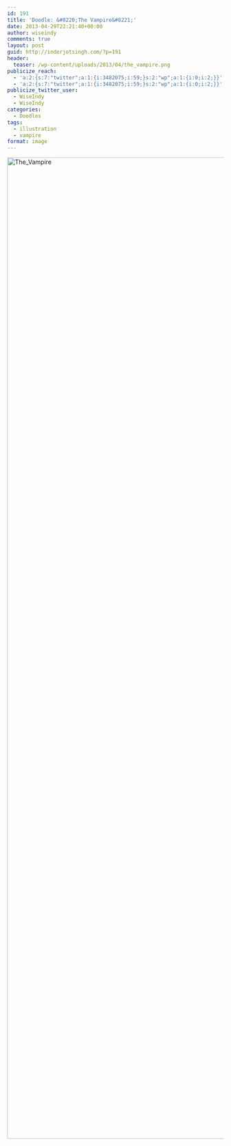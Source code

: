 ```yaml
---
id: 191
title: 'Doodle: &#8220;The Vampire&#8221;'
date: 2013-04-29T22:21:40+00:00
author: wiseindy
comments: true
layout: post
guid: http://inderjotsingh.com/?p=191
header:
  teaser: /wp-content/uploads/2013/04/the_vampire.png
publicize_reach:
  - 'a:2:{s:7:"twitter";a:1:{i:3482075;i:59;}s:2:"wp";a:1:{i:0;i:2;}}'
  - 'a:2:{s:7:"twitter";a:1:{i:3482075;i:59;}s:2:"wp";a:1:{i:0;i:2;}}'
publicize_twitter_user:
  - WiseIndy
  - WiseIndy
categories:
  - Doodles
tags:
  - illustration
  - vampire
format: image
---
```

<img class="alignnone size-full wp-image-193" alt="The_Vampire" src="http://inderjotsingh.com/wp-content/uploads/2013/04/the_vampire.png" width="960" height="2280" />